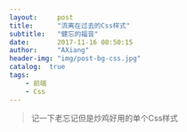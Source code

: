 ```yaml
---
layout:     post
title:      "流离在过去的Css样式"
subtitle:   "健忘的福音"
date:       2017-11-16 08:50:15
author:     "AXiang"
header-img: "img/post-bg-css.jpg"
catalog:  true
tags:
    - 前端
    - Css
---
```


> 记一下老忘记但是炒鸡好用的单个Css样式





